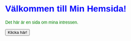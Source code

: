 <html>
<head>
    <title>Min Hemsida</title>
    <style>
        body {
            font-family: Arial, sans-serif;
        }
        h1 {
            color: blue;
        }
        p {
            color: green;
        }
    </style>
</head>
<body>
    <h1>Välkommen till Min Hemsida!</h1>
    <p>Det här är en sida om mina intressen.</p>
    <button onclick="visaMeddelande()">Klicka här!</button>
    <script>
        function visaMeddelande() {
            alert('Hej! Välkommen till min hemsida!');
        }
    </script>
</body>
</html>

